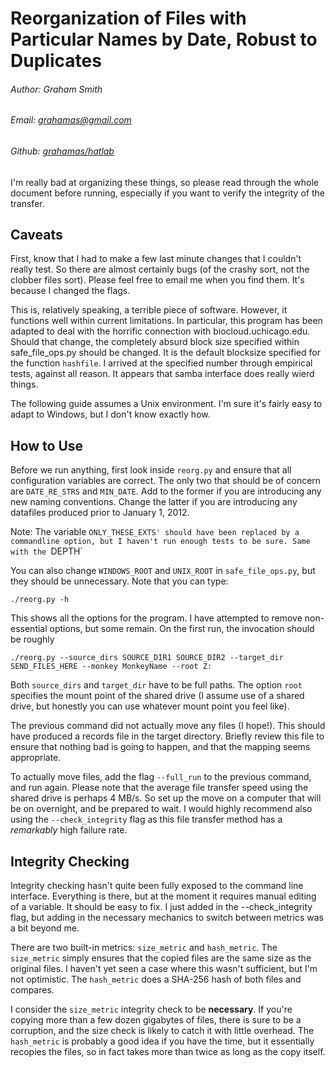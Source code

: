 # Reorganization of Files with Particular Names by Date, Robust to Duplicates
###### Author: Graham Smith
###### Email: grahamas@gmail.com
###### Github: [grahamas/hatlab]

I'm really bad at organizing these things, so please read through the whole document before running, especially if you want to verify the integrity of the transfer.

## Caveats

First, know that I had to make a few last minute changes that I couldn't really test. So there are almost certainly bugs (of the crashy sort, not the clobber files sort). Please feel free to email me when you find them. It's because I changed the flags.

This is, relatively speaking, a terrible piece of software. However, it functions well within current limitations. In particular, this program has been adapted to deal with the horrific connection with biocloud.uchicago.edu. Should that change, the completely absurd block size specified within safe_file_ops.py should be changed. It is the default blocksize specified for the function `hashfile`. I arrived at the specified number through empirical tests, against all reason. It appears that samba interface does really wierd things.  

The following guide assumes a Unix environment. I'm sure it's fairly easy to adapt to Windows, but I don't know exactly how.

## How to Use 

Before we run anything, first look inside `reorg.py` and ensure that all configuration variables are correct. The only two that should be of concern are `DATE_RE_STRS` and `MIN_DATE`. Add to the former if you are introducing any new naming conventions. Change the latter if you are introducing any datafiles produced prior to January 1, 2012. 

Note: The variable `ONLY_THESE_EXTS' should have been replaced by a commandline option, but I haven't run enough tests to be sure. Same with the `DEPTH` 

You can also change `WINDOWS_ROOT` and `UNIX_ROOT` in `safe_file_ops.py`, but they should be unnecessary. 
Note that you can type:

```./reorg.py -h```

This shows all the options for the program. I have attempted to remove non-essential options, but some remain. On the first run, the invocation should be roughly

```./reorg.py --source_dirs SOURCE_DIR1 SOURCE_DIR2 --target_dir SEND_FILES_HERE --monkey MonkeyName --root Z:```

Both `source_dirs` and `target_dir` have to be full paths. The option `root` specifies the mount point of the shared drive (I assume use of a shared drive, but honestly you can use whatever mount point you feel like). 

The previous command did not actually move any files (I hope!). This should have produced a records file in the target directory. Briefly review this file to ensure that nothing bad is going to happen, and that the mapping seems appropriate. 

To actually move files, add the flag `--full_run` to the previous command, and run again. Please note that the average file transfer speed using the shared drive is perhaps 4 MB/s. So set up the move on a computer that will be on overnight, and be prepared to wait. I would highly recommend also using the `--check_integrity` flag as this file transfer method has a *remarkably* high failure rate.

## Integrity Checking

Integrity checking hasn't quite been fully exposed to the command line interface. Everything is there, but at the moment it requires manual editing of a variable. It should be easy to fix. I just added in the --check_integrity flag, but adding in the necessary mechanics to switch between metrics was a bit beyond me. 

There are two built-in metrics: `size_metric` and `hash_metric`. The `size_metric` simply ensures that the copied files are the same size as the original files. I haven't yet seen a case where this wasn't sufficient, but I'm not optimistic. The `hash_metric` does a SHA-256 hash of both files and compares. 

I consider the `size_metric` integrity check to be **necessary**. If you're copying more than a few dozen gigabytes of files, there is sure to be a corruption, and the size check is likely to catch it with little overhead. The `hash_metric` is probably a good idea if you have the time, but it essentially recopies the files, so in fact takes more than twice as long as the copy itself.


[//]: # (These are reference links used in the body of this note and get stripped out when the markdown processor does it's job. There is no need to format nicely because it shouldn't be seen. Thanks SO - http://stackoverflow.com/questions/4823468/store-comments-in-markdown-syntax)

   [grahamas/hatlab]: <https://github.com/grahamas/hatlab>
   [midway]: <https://rcc.uchicago.edu/docs/using-midway/index.html>



